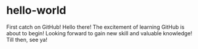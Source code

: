 # hello-world
First catch on GitHub!
Hello there! 
The excitement of learning GitHub is about to begin!
Looking forward to gain new skill and valuable knowledge!
Till then, see ya!
